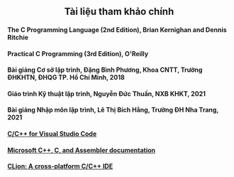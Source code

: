 <h2 align="center"> 
Tài liệu tham khảo chính
</h2>


#### The C Programming Language (2nd Edition), Brian Kernighan and Dennis Ritchie
#### Practical C Programming (3rd Edition), O'Reilly
#### Bài giảng Cơ sở lập trình, Đặng Bình Phương, Khoa CNTT, Trường ĐHKHTN, ĐHQG TP. Hồ Chí Minh, 2018
#### Giáo trình Kỹ thuật lập trình, Nguyễn Đức Thuần, NXB KHKT, 2021
#### Bài giảng Nhập môn lập trình, Lê Thị Bích Hằng, Trường ĐH Nha Trang, 2021
#### [C/C++ for Visual Studio Code](https://code.visualstudio.com/docs/languages/cpp) 
#### [Microsoft C++, C, and Assembler documentation](https://docs.microsoft.com/en-us/cpp/?view=msvc-160) 
#### [CLion: A cross-platform C/C++ IDE](https://www.jetbrains.com/clion/learn/) 
